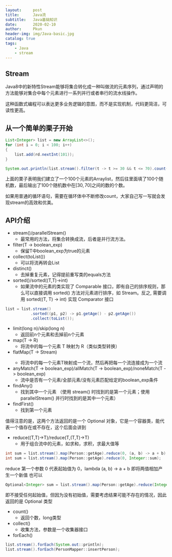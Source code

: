 ```yaml
---
layout:     post
title:      Java流
subtitle:   Java基础知识
date:       2020-02-10
author:     Pkun
header-img: img/Java-basic.jpg
catalog: true
tags:
    - Java
    - stream
---
```


## Stream

Java8中的新特性Stream能够将集合转化成一种叫做流的元素序列，通过声明的方法能够对集合中每个元素进行一系列并行或者串行的流水线操作。

这种函数式编程可以表达更多业务逻辑的意图，而不是实现机制，代码更简洁，可读性更高。

## 从一个简单的栗子开始

```java
List<Integer> list = new ArrayList<>();
for (int i = 0; i < 100; i++) 
{
    list.add(rd.nextInt(101));
}

System.out.println(list.stream().filter(t -> t >= 30 && t <= 70).count());
```

上面的栗子表明我们建立了一个100个元素的Arraylist，然后往里面填了100个随机数，最后输出了100个随机数中在$[30,70]$之间的数的个数。

如果用普通的循环语句，需要在循环体中不断修改count，大家自己写一写就会发现stream的高效和优美。

## API介绍

- stream()/parallelStream()
    - 最常用的方法，将集合转换成流，后者是并行流方法。
- filter(T -> boolean_exp)
    - 保留T中boolean_exp为true的元素
- collect(toList())
    - 可以将流再转会List
- distinct()
    - 去掉重复元素，记得提前重写类的equals方法
- sorted()/sorted((T,T)->int)
    - 如果流中的元素的类实现了 Comparable 接口，即有自己的排序规则，那么可以直接调用 sorted() 方法对元素进行排序，如 Stream<Integer>。反之, 需要调用 sorted((T, T) -> int) 实现 Comparator 接口
```java
list = list.stream()
           .sorted((p1, p2) -> p1.getAge() - p2.getAge())
           .collect(toList());
```
- limit(long n)/skip(long n)
    - 返回前n个元素和去掉前n个元素
- map(T -> R)
    - 将流中的每一个元素 T 映射为 R（类似类型转换）
- flatMap(T -> Stream<R>)
    - 将流中的每一个元素T映射成一个流，然后再把每一个流连接成为一个流
- anyMatch(T -> boolean_exp)/allMatch(T -> boolean_exp)/noneMatch(T -> boolean_exp)
    - 流中是否有一个元素/全部元素/没有元素匹配给定的boolean_exp条件
- findAny()
    - 找到其中一个元素 （使用 stream() 时找到的是第一个元素；使用 parallelStream() 并行时找到的是其中一个元素）
- findFirst()
    - 找到第一个元素

值得注意的是，这两个方法返回的是一个 Optional<T> 对象，它是一个容器类，能代表一个值存在或不存在，这个后面会讲到

- reduce((T,T)->T)/reduce(T,(T,T)->T)
    - 用于组合流中的元素，如求和，求积，求最大值等
```java
int sum = list.stream().map(Person::getAge).reduce(0, (a, b) -> a + b);
int sum = list.stream().map(Person::getAge).reduce(0, Integer::sum);
```
reduce 第一个参数 0 代表起始值为 0，lambda (a, b) -> a + b 即将两值相加产生一个新值
也可以
```java
Optional<Integer> sum = list.stream().map(Person::getAge).reduce(Integer::sum);
```

即不接受任何起始值，但因为没有初始值，需要考虑结果可能不存在的情况，因此返回的是 Optional 类型

- count()
    - 返回个数，long类型
- collect()
    - 收集方法，参数是一个收集器接口
- forEach()
```java
list.stream().forEach(System.out::println);
list.stream().forEach(PersonMapper::insertPerson);
```
